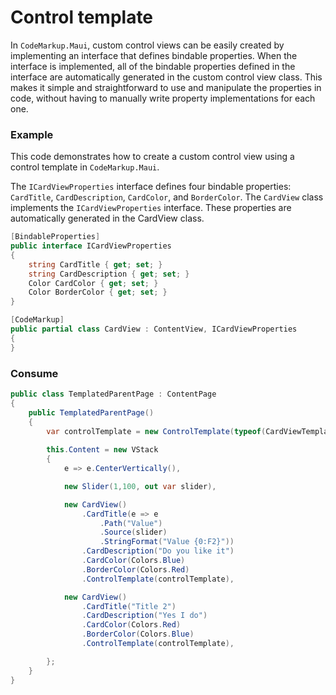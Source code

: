 # Control template

In `CodeMarkup.Maui`, custom control views can be easily created by implementing an interface that defines bindable properties. When the interface is implemented, all of the bindable properties defined in the interface are automatically generated in the custom control view class. This makes it simple and straightforward to use and manipulate the properties in code, without having to manually write property implementations for each one.

### Example

This code demonstrates how to create a custom control view using a control template in `CodeMarkup.Maui`.

The `ICardViewProperties` interface defines four bindable properties: `CardTitle`, `CardDescription`, `CardColor`, and `BorderColor`. The `CardView` class implements the `ICardViewProperties` interface. These properties are automatically generated in the CardView class.

```cs
[BindableProperties]
public interface ICardViewProperties
{
    string CardTitle { get; set; }
    string CardDescription { get; set; }
    Color CardColor { get; set; }
    Color BorderColor { get; set; }
}

[CodeMarkup]
public partial class CardView : ContentView, ICardViewProperties
{
}
```

### Consume

```cs
public class TemplatedParentPage : ContentPage
{    
    public TemplatedParentPage()
    {
        var controlTemplate = new ControlTemplate(typeof(CardViewTemplateView));
        
        this.Content = new VStack
        {
            e => e.CenterVertically(),

            new Slider(1,100, out var slider),

            new CardView()
                .CardTitle(e => e
                    .Path("Value")
                    .Source(slider)
                    .StringFormat("Value {0:F2}"))
                .CardDescription("Do you like it")
                .CardColor(Colors.Blue)
                .BorderColor(Colors.Red)
                .ControlTemplate(controlTemplate),

            new CardView()
                .CardTitle("Title 2")
                .CardDescription("Yes I do")
                .CardColor(Colors.Red)
                .BorderColor(Colors.Blue)
                .ControlTemplate(controlTemplate),

        };
    }
}
```
